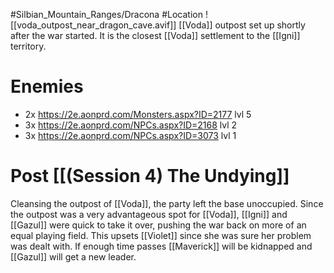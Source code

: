 #Silbian_Mountain_Ranges/Dracona #Location 
![[voda_outpost_near_dragon_cave.avif]]
[[Voda]] outpost set up shortly after the war started. It is the closest [[Voda]] settlement to the [[Igni]] territory.
# Enemies
- 2x https://2e.aonprd.com/Monsters.aspx?ID=2177 lvl 5
- 3x https://2e.aonprd.com/NPCs.aspx?ID=2168 lvl 2
- 3x https://2e.aonprd.com/NPCs.aspx?ID=3073 lvl 1
# Post [[(Session 4) The Undying]]
Cleansing the outpost of [[Voda]], the party left the base unoccupied. Since the outpost was a very advantageous spot for [[Voda]], [[Igni]] and [[Gazul]] were quick to take it over, pushing the war back on more of an equal playing field. This upsets [[Violet]] since she was sure her problem was dealt with. If enough time passes [[Maverick]] will be kidnapped and [[Gazul]] will get a new leader.